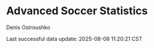 # Advanced Soccer Statistics
Denis Ostroushko

<!-- gfm -->

Last successful data update: 2025-08-08 11:20:21 CST
